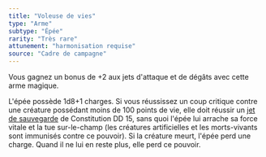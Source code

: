 ```yaml
---
title: "Voleuse de vies"
type: "Arme"
subtype: "Épée"
rarity: "Très rare"
attunement: "harmonisation requise"
source: "Cadre de campagne"
---
```

Vous gagnez un bonus de +2 aux jets d'attaque et de dégâts avec cette arme magique.

L'épée possède 1d8+1 charges. Si vous réussissez un coup critique contre une créature possédant moins de 100 points de vie, elle doit réussir un [jet de sauvegarde](/utiliser-les-caracteristiques/#jets-de-sauvegarde) de Constitution DD 15, sans quoi l'épée lui arrache sa force vitale et la tue sur-le-champ (les créatures artificielles et les morts-vivants sont immunisés contre ce pouvoir). Si la créature meurt, l'épée perd une charge. Quand il ne lui en reste plus, elle perd ce pouvoir.
